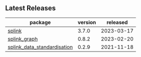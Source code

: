 ## Latest Releases
| package | version | released |
|--------------|-----------|-------------|
| [splink](https://github.com/moj-analytical-services/splink) | 3.7.0 | 2023-03-17 |
| [splink_graph](https://github.com/moj-analytical-services/splink_graph) | 0.8.2 | 2023-02-20 |
| [splink_data_standardisation](https://github.com/moj-analytical-services/splink_data_standardisation) | 0.2.9 | 2021-11-18 |
